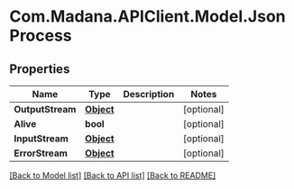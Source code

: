 
# Com.Madana.APIClient.Model.JsonProcess

## Properties

Name | Type | Description | Notes
------------ | ------------- | ------------- | -------------
**OutputStream** | [**Object**](.md) |  | [optional] 
**Alive** | **bool** |  | [optional] 
**InputStream** | [**Object**](.md) |  | [optional] 
**ErrorStream** | [**Object**](.md) |  | [optional] 

[[Back to Model list]](../README.md#documentation-for-models)
[[Back to API list]](../README.md#documentation-for-api-endpoints)
[[Back to README]](../README.md)

